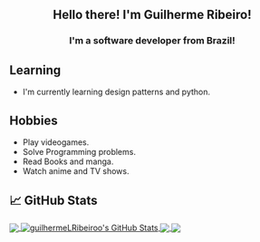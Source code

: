<h2 align="center">Hello there! I'm Guilherme Ribeiro!</h3>
<h3 align="center">I'm a software developer from Brazil!</h3>

## Learning
- I'm currently learning design patterns and python.

## Hobbies
- Play videogames.
- Solve Programming problems.
- Read Books and manga.
- Watch anime and TV shows.

## &#x1f4c8; GitHub Stats

<a href="https://github.com/guilhermeLRibeiroo/guilhermeLRibeiroo">
  <img align="center" src="https://github-readme-stats.vercel.app/api/top-langs/?username=guilhermeLRibeiroo&hide=java,html,tex&theme=synthwave&langs_count=3" />
</a>

<a href="https://github.com/guilhermeLRibeiroo/guilhermeLRibeiroo">
  <img align="center" src="https://github-readme-stats.vercel.app/api?username=guilhermeLRibeiroo&show_icons=true&line_height=27&count_private=true&theme=synthwave" alt="guilhermeLRibeiroo's GitHub Stats" />
</a>

<a href="https://github.com/guilhermeLRibeiroo/python-project-blueprint">
  <img align="center" src="https://github-readme-stats.vercel.app/api/pin/?username=guilhermeLRibeiroo&repo=DesignPatterns&theme=synthwave" />
</a>
<a href="https://github.com/guilhermeLRibeiroo/go-project-blueprint">
  <img align="center" src="https://github-readme-stats.vercel.app/api/pin/?username=guilhermeLRibeiroo&repo=item-api&theme=synthwave" />
</a>    
